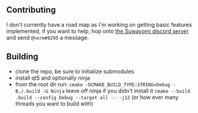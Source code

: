 ## Contributing
I don't currently have a road map as i'm working on getting basic features implemented, if you want to help, hop onto [the Suwayomi discord server](https://discord.gg/DDZdqZWaHA) and send `@norm#8295` a message.

## Building
- clone the repo, be sure to initialize submodules
- install qt5 and optionally ninja
- from the root dir run:
  `cmake -DCMAKE_BUILD_TYPE:STRING=Debug -B./.build -G Ninja` leave off ninja if you didn't install it
  `cmake --build .build --config Debug --target all -- -j12` (or how ever many threads you want to build with)
